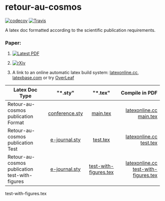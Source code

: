 # retour-au-cosmos

[![codecov](https://codecov.io/gh/LaGuer/holoexpo/branch/master/graph/badge.svg)](https://codecov.io/gh/LaGuer/retour-au-cosmos)
[![Travis](https://travis-ci.org/LaGuer/holoexpo.svg?branch=master)](https://travis-ci.org/LaGuer/retour-au-cosmos)

A latex doc formatted according to the scientific publication requirements.

### Paper:

1. [![Latest PDF](https://img.shields.io/badge/PDF-latest-orange.svg?style=flat)](https://github.com/LaGuer/retour-au-cosmos/blob/master/main.pdf)

2. [![rXiv](https://img.shields.io/badge/rXiv-1904.0218-orange.svg?style=flat)](https://rxiv.org/abs/1904.0218)

3. A link to an online automatic latex build system: [latexonline.cc](https://latexonline.cc/compile?git=https%3A%2F%2Fgithub.com%2FLaGuer%2Fretour-au-cosmos&target=main.tex&command=pdflatex), [latexbase.com](https://latexbase.com) or try [OverLeaf](https://www.overleaf.com/)

| Latex Doc Type                |      "*.sty"                 |        "*.tex"              |      Compile in PDF                                                                                                                                    |
| ----------------------------- |:----------------------------:|:---------------------------:|-------------------------------------------------------------------------------------------------------------------------------------------------------:|
|Retour-au-cosmos publication Format  |[conference.sty](conference.sty)| [main.tex](main.tex )       |[latexonline.cc main.tex](https://latexonline.cc/compile?git=https%3A%2F%2Fgithub.com%2FLaGuer%2Fretour-au-cosmos&target=main.tex&command=pdflatex)      |
|Retour-au-cosmos publication Test  |[e-journal.sty](e-journal.sty)| [test.tex](test.tex )       |[latexonline.cc test.tex](https://latexonline.cc/compile?git=https%3A%2F%2Fgithub.com%2FLaGuer%2Fretour-au-cosmos&target=test.tex&command=pdflatex)      |
|Retour-au-cosmos publication test-with-figures  |[e-journal.sty](e-journal.sty)| [test-with-figures.tex](test-with-figures.tex )       |[latexonline.cc test-with-figures.tex](https://latexonline.cc/compile?git=https%3A%2F%2Fgithub.com%2FLaGuer%2Fretour-au-cosmos&target=test-with-figures.tex&command=pdflatex)      |


test-with-figures.tex
